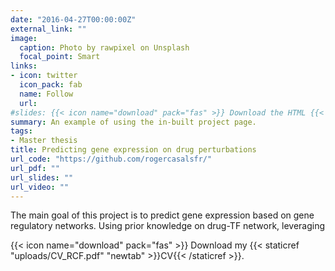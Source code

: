 ```yaml
---
date: "2016-04-27T00:00:00Z"
external_link: ""
image:
  caption: Photo by rawpixel on Unsplash
  focal_point: Smart
links:
- icon: twitter
  icon_pack: fab
  name: Follow
  url: 
#slides: {{< icon name="download" pack="fas" >}} Download the HTML {{< staticref "uploads/index.en.html" "newtab" >}}Pre-Processing Seurat{{< /staticref >}}. 
summary: An example of using the in-built project page.
tags:
- Master thesis
title: Predicting gene expression on drug perturbations
url_code: "https://github.com/rogercasalsfr/"
url_pdf: ""
url_slides: ""
url_video: ""
---
```


The main goal of this project is to predict gene expression based on gene regulatory networks. Using prior knowledge on drug-TF network, leveraging 


{{< icon name="download" pack="fas" >}} Download my {{< staticref "uploads/CV_RCF.pdf" "newtab" >}}CV{{< /staticref >}}.


